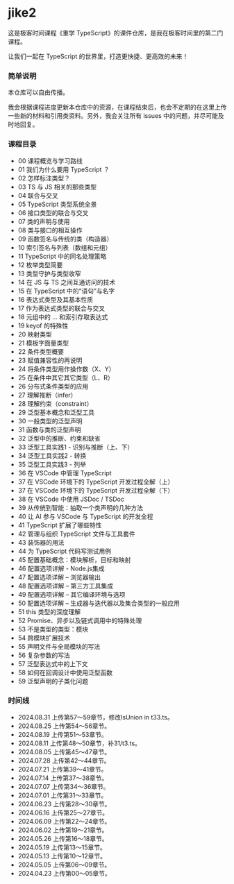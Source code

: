 # jike2

这是极客时间课程《重学 TypeScript》的课件仓库，是我在极客时间里的第二门课程。



让我们一起在 TypeScript 的世界里，打造更快捷、更高效的未来！



### 简单说明

本仓库可以自由传播。

我会根据课程进度更新本仓库中的资源，在课程结束后，也会不定期的在这里上传一些新的材料和引用类资料。另外，我会关注所有 issues 中的问题，并尽可能及时地回复。



### 课程目录

* 00 课程概览与学习路线
* 01 我们为什么要用 TypeScript ？
* 02 怎样标注类型？
* 03 TS 与 JS 相关的那些类型
* 04 联合与交叉
* 05 TypeScript 类型系统全景
* 06 接口类型的联合与交叉
* 07 类的声明与使用
* 08 类与接口的相互操作
* 09 函数签名与传统的类（构造器）
* 10 索引签名与列表（数组和元组）
* 11 TypeScript 中的同名处理策略
* 12 枚举类型简要
* 13 类型守护与类型收窄
* 14 在 JS 与 TS 之间互通访问的技术
* 15 在 TypeScript 中的“语句”与名字
* 16 表达式类型及其基本性质
* 17 作为表达式类型的联合与交叉
* 18 元组中的 ... 和索引存取表达式
* 19 keyof 的特殊性
* 20 映射类型
* 21 模板字面量类型
* 22 条件类型概要
* 23 赋值兼容性的再说明
* 24 将条件类型用作操作数（X、Y）
* 25 在条件中其它其它类型（L、R）
* 26 分布式条件类型的应用
* 27 理解推断（infer）
* 28 理解约束（constraint）
* 29 泛型基本概念和泛型工具
* 30 一般类型的泛型声明
* 31 函数与类的泛型声明
* 32 泛型中的推断、约束和缺省
* 33 泛型工具实践1 - 识别与推断（上、下）
* 34 泛型工具实践2 - 转换
* 35 泛型工具实践3 - 列举
* 36 在 VSCode 中管理 TypeScript
* 37 在 VSCode 环境下的 TypeScript 开发过程全解（上）
* 37 在 VSCode 环境下的 TypeScript 开发过程全解（下）
* 38 在 VSCode 中使用 JSDoc / TSDoc
* 39 从传统到智能：抽取一个类声明的几种方法
* 40 让 AI 参与 VSCode 与 TypeScript 的开发全程
* 41 TypeScript 扩展了哪些特性
* 42 管理与组织 TypeScript 文件与工具套件
* 43 装饰器的用法
* 44 为 TypeScript 代码写测试用例
* 45 配置基础概念：模块解析，目标和映射
* 46 配置选项详解 - Node.js集成
* 47 配置选项详解 – 浏览器输出
* 48 配置选项详解 – 第三方工具集成
* 49 配置选项详解 – 其它编译环境与选项
* 50 配置选项详解 – 生成器与迭代器以及集合类型的一般应用
* 51 this 类型的深度理解
* 52 Promise、异步以及链式调用中的特殊处理
* 53 不是类型的类型：模块
* 54 跨模块扩展技术
* 55 声明文件与全局模块的写法
* 56 复杂参数的写法
* 57 泛型表达式中的上下文
* 58 如何在回调设计中使用泛型函数
* 59 泛型声明的子类化问题


### 时间线

* 2024.08.31 上传第57～59章节，修改IsUnion<T> in t33.ts。
* 2024.08.25 上传第54～56章节。
* 2024.08.19 上传第51～53章节。
* 2024.08.11 上传第48～50章节，补31/t3.ts。
* 2024.08.05 上传第45～47章节。
* 2024.07.28 上传第42～44章节。
* 2024.07.21 上传第39～41章节。
* 2024.07.14 上传第37～38章节。
* 2024.07.07 上传第34～36章节。
* 2024.07.01 上传第31～33章节。
* 2024.06.23 上传第28～30章节。
* 2024.06.16 上传第25～27章节。
* 2024.06.09 上传第22～24章节。
* 2024.06.02 上传第19～21章节。
* 2024.05.26 上传第16～18章节。
* 2024.05.19 上传第13～15章节。
* 2024.05.13 上传第10～12章节。
* 2024.05.05 上传第06～09章节。
* 2024.04.23 上传第00～05章节。
